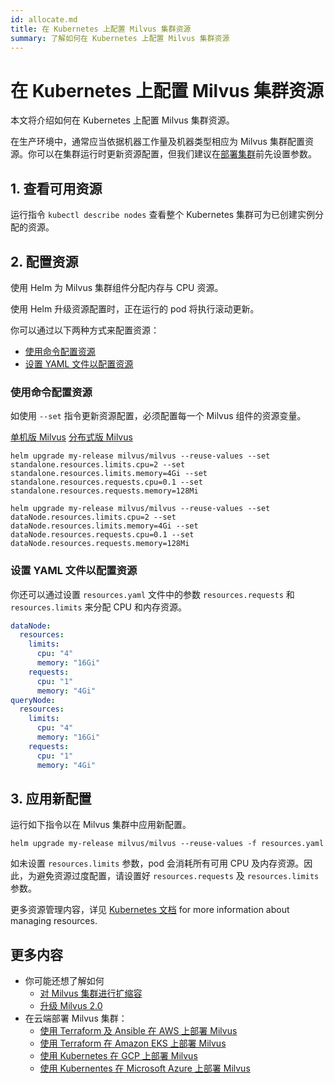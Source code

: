 ```yaml
---
id: allocate.md
title: 在 Kubernetes 上配置 Milvus 集群资源
summary: 了解如何在 Kubernetes 上配置 Milvus 集群资源
---
```


# 在 Kubernetes 上配置 Milvus 集群资源

本文将介绍如何在 Kubernetes 上配置 Milvus 集群资源。

在生产环境中，通常应当依据机器工作量及机器类型相应为 Milvus 集群配置资源。你可以在集群运行时更新资源配置，但我们建议在[部署集群](install_cluster-helm.md)前先设置参数。 

## 1. 查看可用资源

运行指令 `kubectl describe nodes` 查看整个 Kubernetes 集群可为已创建实例分配的资源。

## 2. 配置资源 

使用 Helm 为 Milvus 集群组件分配内存与 CPU 资源。

<div class="alert note">
使用 Helm 升级资源配置时，正在运行的 pod 将执行滚动更新。
</div>

你可以通过以下两种方式来配置资源：

- [使用命令配置资源](allocate.md#使用命令配置资源)
- [设置 YAML 文件以配置资源](allocate.md#设置-YAML-文件以配置资源 )


### 使用命令配置资源

如使用 `--set` 指令更新资源配置，必须配置每一个 Milvus 组件的资源变量。 

<div class="filter">
<a href="#standalone">单机版 Milvus</a> <a href="#cluster">分布式版 Milvus</a>
</div>

<div class="table-wrapper filter-standalone" markdown="block">

```Shell
helm upgrade my-release milvus/milvus --reuse-values --set standalone.resources.limits.cpu=2 --set standalone.resources.limits.memory=4Gi --set standalone.resources.requests.cpu=0.1 --set standalone.resources.requests.memory=128Mi
```

</div>

<div class="table-wrapper filter-cluster" markdown="block">

```Shell
helm upgrade my-release milvus/milvus --reuse-values --set dataNode.resources.limits.cpu=2 --set dataNode.resources.limits.memory=4Gi --set dataNode.resources.requests.cpu=0.1 --set dataNode.resources.requests.memory=128Mi
```

</div>

### 设置 YAML 文件以配置资源

你还可以通过设置 `resources.yaml` 文件中的参数 `resources.requests` 和 `resources.limits` 来分配 CPU 和内存资源。

```Yaml
dataNode:
  resources:
    limits:
      cpu: "4"
      memory: "16Gi"
    requests:
      cpu: "1"
      memory: "4Gi"
queryNode:
  resources:
    limits:
      cpu: "4"
      memory: "16Gi"
    requests:
      cpu: "1"
      memory: "4Gi"
```

## 3. 应用新配置

运行如下指令以在 Milvus 集群中应用新配置。

```Shell
helm upgrade my-release milvus/milvus --reuse-values -f resources.yaml
```
<div class="alert note">
如未设置 <code>resources.limits</code> 参数，pod 会消耗所有可用 CPU 及内存资源。因此，为避免资源过度配置，请设置好 <code>resources.requests</code> 及 <code>resources.limits</code> 参数。
</div>

更多资源管理内容，详见 [Kubernetes 文档](https://kubernetes.io/zh/docs/concepts/configuration/manage-resources-containers/) for more information about managing resources.
 

## 更多内容

- 你可能还想了解如何
  - [对 Milvus 集群进行扩缩容](scaleout.md)
  - [升级 Milvus 2.0](upgrade.md)
- 在云端部署 Milvus 集群：
  - [使用 Terraform 及 Ansible 在 AWS 上部署 Milvus](aws.md)
  - [使用 Terraform 在 Amazon EKS 上部署 Milvus](eks.md)
  - [使用 Kubernetes 在 GCP 上部署 Milvus](gcp.md)
  - [使用 Kubernentes 在 Microsoft Azure 上部署 Milvus](azure.md)
